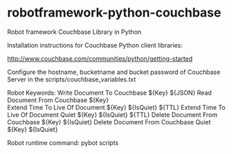 robotframework-python-couchbase
===============================
Robot framework Couchbase Library in Python 

Installation instructions for Couchbase Python client libraries:

http://www.couchbase.com/communities/python/getting-started

Configure the hostname, bucketname and bucket password of Couchbase Server in the scripts/couchbase_variables.txt

Robot Keywords: 
Write Document To Couchbase               ${Key}   ${JSON}
Read Document From Couchbase              ${Key}   
Extend Time To Live Of Document           ${Key}   ${IsQuiet}  ${TTL}
Extend Time To Live Of Document Quiet     ${Key}   ${IsQuiet}  ${TTL}
Delete Document From Couchbase            ${Key}   ${IsQuiet} 
Delete Document From Couchbase Quiet      ${Key}   ${IsQuiet}  

Robot runtime command: pybot scripts
